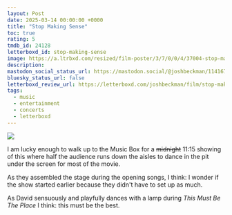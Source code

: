 ```yaml
---
layout: Post
date: 2025-03-14 00:00:00 +0000
title: "Stop Making Sense"
toc: true
rating: 5
tmdb_id: 24128
letterboxd_id: stop-making-sense
image: https://a.ltrbxd.com/resized/film-poster/3/7/0/0/4/37004-stop-making-sense-0-600-0-900-crop.jpg?v=c7e06b923e
description: 
mastodon_social_status_url: https://mastodon.social/@joshbeckman/114167652763489581
bluesky_status_url: false
letterboxd_review_url: https://letterboxd.com/joshbeckman/film/stop-making-sense/
tags:
  - music
  - entertainment
  - concerts
  - letterboxd
---
```


 <p><img src="https://a.ltrbxd.com/resized/film-poster/3/7/0/0/4/37004-stop-making-sense-0-600-0-900-crop.jpg?v=c7e06b923e"/></p> <p>I am lucky enough to walk up to the Music Box for a <s>midnight</s> 11:15 showing of this where half the audience runs down the aisles to dance in the pit under the screen for most of the movie.</p><p>As they assembled the stage during the opening songs, I think: I wonder if the show started earlier because they didn't have to set up as much. </p><p>As David sensuously and playfully dances with a lamp during <em>This Must Be The Place</em> I think: this must be the best.</p> 
